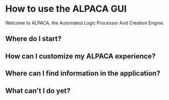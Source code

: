 # How to use the ALPACA GUI
Welcome to ALPACA, the Automated Logic Processor And Creation Engine.

## Where do I start?

## How can I customize my ALPACA experience?

## Where can I find information in the application?

## What can't I do yet?